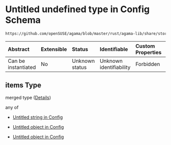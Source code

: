 # Untitled undefined type in Config Schema

```txt
https://github.com/openSUSE/agama/blob/master/rust/agama-lib/share/storage.schema.json#/$defs/volumeGroup/properties/physicalVolumes/items
```



| Abstract            | Extensible | Status         | Identifiable            | Custom Properties | Additional Properties | Access Restrictions | Defined In                                                          |
| :------------------ | :--------- | :------------- | :---------------------- | :---------------- | :-------------------- | :------------------ | :------------------------------------------------------------------ |
| Can be instantiated | No         | Unknown status | Unknown identifiability | Forbidden         | Allowed               | none                | [storage.schema.json\*](storage.schema.json "open original schema") |

## items Type

merged type ([Details](storage-1-defs-volumegroup-properties-physicalvolumes-items.md))

any of

* [Untitled string in Config](storage-1-defs-physicalvolumeelement-anyof-0.md "check type definition")

* [Untitled object in Config](storage-1-defs-simplephysicalvolumesgenerator.md "check type definition")

* [Untitled object in Config](storage-1-defs-advancedphysicalvolumesgenerator.md "check type definition")
